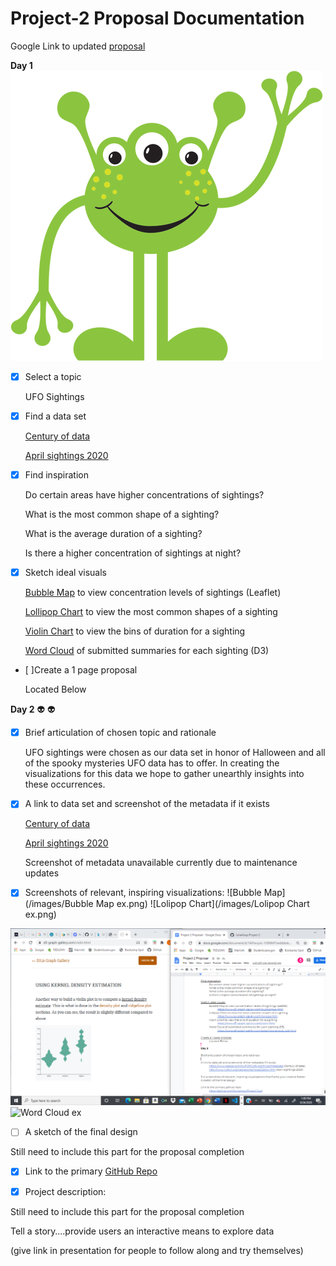 # Project-2 Proposal Documentation

Google Link to updated [proposal](https://docs.google.com/document/d/14rFwvynL-YJ0MM7xedddwkO3Q1a9UyU8ihTxuZySc38/edit)

**Day 1** <img src="/Images/Alien 1.png" alt="Alien 1"/>

 - [x] Select a topic 

	UFO Sightings 

- [x] Find a data set 

	[Century of data](https://www.kaggle.com/NUFORC/ufo-sightings/metadata)
	
	[April sightings 2020](http://www.nuforc.org/webreports/ndxe202004.html) 

- [x] Find inspiration 

	Do certain areas have higher concentrations of sightings?
	
	What is the most common shape of a sighting?
	
	What is the average duration of a sighting?
	
	Is there a higher concentration of sightings at night?

- [x] Sketch ideal visuals 

	[Bubble Map](https://www.d3-graph-gallery.com/bubblemap.html) to view concentration levels of sightings (Leaflet)
	
			
	[Lollipop Chart](https://www.d3-graph-gallery.com/lollipop.html) to view the most common shapes of a sighting 
		
		
	[Violin Chart](https://www.d3-graph-gallery.com/violin.html) to view the bins of duration for a sighting
	
		
		
	[Word Cloud](https://www.d3-graph-gallery.com/graph/wordcloud_size.html) of submitted summaries for each sighting (D3)
	
		
	
- [ ]Create a 1 page proposal 

	Located Below 
	

**Day 2** :alien: :alien:

- [x] Brief articulation of chosen topic and rationale 

	UFO sightings were chosen as our data set in honor of Halloween and all of the spooky mysteries UFO data has to offer. In creating the visualizations for this data we hope to gather unearthly insights into these occurrences.

- [x] A link to data set and screenshot of the metadata if it exists 

	[Century of data](https://www.kaggle.com/NUFORC/ufo-sightings/metadata)
	
	[April sightings 2020](http://www.nuforc.org/webreports/ndxe202004.html) 
	
	Screenshot of metadata unavailable currently due to maintenance updates
	
	
- [x] Screenshots of relevant, inspiring visualizations:
![Bubble Map](/images/Bubble Map ex.png)
![Lolipop Chart](/images/Lolipop Chart ex.png)
<img src="/Images/Violin Chart ex.png" alt="Violin Chart ex"/>
<img src="/Images/Word Cloud ex.png" alt="Word Cloud ex"/>




- [ ] A sketch of the final design 

Still need to include this part for the proposal completion

- [x] Link to the primary [GitHub Repo](https://github.com/JuliaAlsop/Project-2.git)

	
- [x] Project description:

Still need to include this part for the proposal completion

Tell a story….provide users an interactive means to explore data 

(give link in presentation for people to follow along and try themselves)


